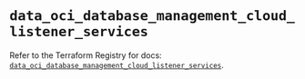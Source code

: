 # `data_oci_database_management_cloud_listener_services`

Refer to the Terraform Registry for docs: [`data_oci_database_management_cloud_listener_services`](https://registry.terraform.io/providers/oracle/oci/7.19.0/docs/data-sources/database_management_cloud_listener_services).
